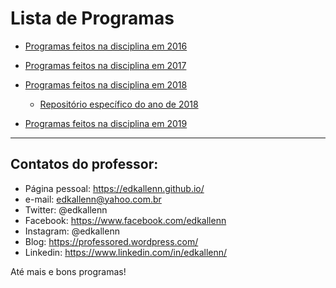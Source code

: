 # Lista de Programas

- [Programas feitos na disciplina em 2016](https://github.com/ed1rac/AulasEstruturasDados/tree/master/2016)

- [Programas feitos na disciplina em 2017](https://github.com/ed1rac/AulasEstruturasDados/tree/master/2017-1)

- [Programas feitos na disciplina em 2018](https://github.com/ed1rac/AulasEstruturasDados/tree/master/2018)
  - [Repositório específico do ano de 2018](https://github.com/ed1rac/Estruturas-de-Dados-2018)

- [Programas feitos na disciplina em 2019](https://github.com/ed1rac/AulasEstruturasDados/tree/master/2019)

---

## Contatos do professor:

- Página pessoal: https://edkallenn.github.io/
- e-mail: edkallenn@yahoo.com.br
- Twitter: @edkallenn
- Facebook: https://www.facebook.com/edkallenn
- Instagram: @edkallenn
- Blog: https://professored.wordpress.com/
- Linkedin: https://www.linkedin.com/in/edkallenn/

Até mais e bons programas!
